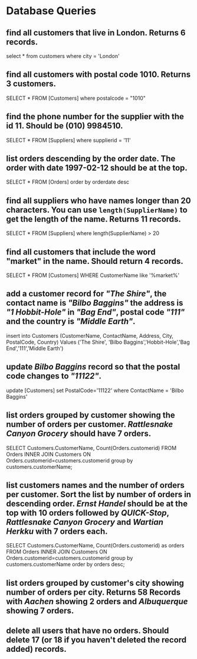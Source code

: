 # Database Queries

## find all customers that live in London. Returns 6 records.
select * from customers where city = 'London'
## find all customers with postal code 1010. Returns 3 customers.
SELECT * FROM [Customers] where postalcode = "1010"
## find the phone number for the supplier with the id 11. Should be (010) 9984510.
SELECT * FROM [Suppliers] where supplierid = '11'
## list orders descending by the order date. The order with date 1997-02-12 should be at the top.
SELECT * FROM [Orders] order by orderdate desc
## find all suppliers who have names longer than 20 characters. You can use `length(SupplierName)` to get the length of the name. Returns 11 records.
SELECT * FROM [Suppliers] where length(SupplierName) > 20
## find all customers that include the word "market" in the name. Should return 4 records.
SELECT * FROM [Customers] WHERE CustomerName like '%market%'
## add a customer record for _"The Shire"_, the contact name is _"Bilbo Baggins"_ the address is _"1 Hobbit-Hole"_ in _"Bag End"_, postal code _"111"_ and the country is _"Middle Earth"_.
insert into Customers 
(CustomerName, ContactName, Address, City, PostalCode, Country)
Values
('The Shire', 'Bilbo Baggins','Hobbit-Hole','Bag End','111','Middle Earth')

## update _Bilbo Baggins_ record so that the postal code changes to _"11122"_.
update [Customers]
set PostalCode='11122'
where ContactName = 'Bilbo Baggins'

## list orders grouped by customer showing the number of orders per customer. _Rattlesnake Canyon Grocery_ should have 7 orders.
SELECT Customers.CustomerName, Count(Orders.customerid)
FROM Orders
INNER JOIN Customers
ON Orders.customerid=customers.customerid
group by customers.customerName;

## list customers names and the number of orders per customer. Sort the list by number of orders in descending order. _Ernst Handel_ should be at the top with 10 orders followed by _QUICK-Stop_, _Rattlesnake Canyon Grocery_ and _Wartian Herkku_ with 7 orders each.
SELECT Customers.CustomerName, Count(Orders.customerid) as orders
FROM Orders
INNER JOIN Customers
ON Orders.customerid=customers.customerid
group by customers.customerName
order by orders desc;

## list orders grouped by customer's city showing number of orders per city. Returns 58 Records with _Aachen_ showing 2 orders and _Albuquerque_ showing 7 orders.

## delete all users that have no orders. Should delete 17 (or 18 if you haven't deleted the record added) records.
